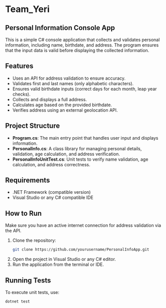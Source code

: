# Team_Yeri

## Personal Information Console App

This is a simple C# console application that collects and validates personal information, including name, birthdate, and address. The program ensures that the input data is valid before displaying the collected information.

## Features
- Uses an API for address validation to ensure accuracy.
- Validates first and last names (only alphabetic characters).
- Ensures valid birthdate inputs (correct days for each month, leap year checks).
- Collects and displays a full address.
- Calculates age based on the provided birthdate.
- Verifies address using an external geolocation API.

## Project Structure
- **Program.cs**: The main entry point that handles user input and displays information.
- **PersonalInfo.cs**: A class library for managing personal details, validation, age calculation, and address verification.
- **PersonalInfoUnitTest.cs**: Unit tests to verify name validation, age calculation, and address correctness.

## Requirements
- .NET Framework (compatible version)
- Visual Studio or any C# compatible IDE

## How to Run
Make sure you have an active internet connection for address validation via the API.
1. Clone the repository:
   ```sh
   git clone https://github.com/yourusername/PersonalInfoApp.git
   ```
2. Open the project in Visual Studio or any C# editor.
3. Run the application from the terminal or IDE.

## Running Tests
To execute unit tests, use:

```sh
dotnet test
```

